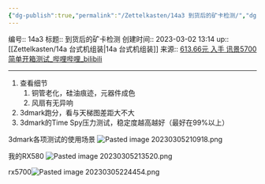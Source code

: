 ```yaml
---
{"dg-publish":true,"permalink":"/Zettelkasten/14a3 到货后的矿卡检测/","dgPassFrontmatter":true}
---
```


编号:: 14a3
标题:: 到货后的矿卡检测
创建时间:: 2023-03-02 13:14
up:: [[Zettelkasten/14a 台式机组装\|14a 台式机组装]]
来源:: [613.66元 入手 讯景5700 简单开箱测试_哔哩哔哩_bilibili](https://www.bilibili.com/video/BV1TY411U7Zz/?spm_id_from=333.880.my_history.page.click&vd_source=bcf798ace50733030b9c7e1fb6a3a349)

---

1. 查看细节
	1. 铜管老化，硅油痕迹，元器件成色
	2. 风扇有无异响
2. 3dmark跑分，看与天梯图差距大不大
3. 3dmark的Time Spy压力测试，稳定度越高越好（最好在99%以上）

3dmark各项测试的使用场景
![Pasted image 20230305210918.png](/img/user/attachment/Pasted%20image%2020230305210918.png)

我的RX580
![Pasted image 20230305213520.png](/img/user/attachment/Pasted%20image%2020230305213520.png)

rx5700![Pasted image 20230305224454.png](/img/user/attachment/Pasted%20image%2020230305224454.png)